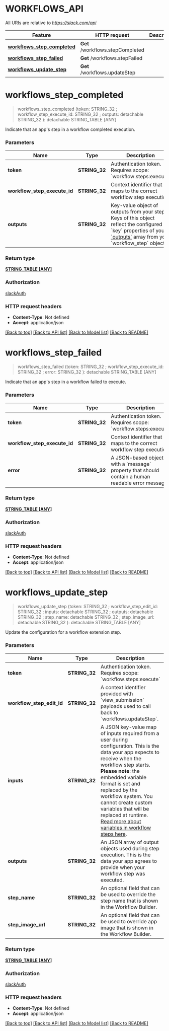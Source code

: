 # WORKFLOWS_API

All URIs are relative to *https://slack.com/api*

Feature | HTTP request | Description
------------- | ------------- | -------------
[**workflows_step_completed**](WORKFLOWS_API.md#workflows_step_completed) | **Get** /workflows.stepCompleted | 
[**workflows_step_failed**](WORKFLOWS_API.md#workflows_step_failed) | **Get** /workflows.stepFailed | 
[**workflows_update_step**](WORKFLOWS_API.md#workflows_update_step) | **Get** /workflows.updateStep | 


# **workflows_step_completed**
> workflows_step_completed (token: STRING_32 ; workflow_step_execute_id: STRING_32 ; outputs:  detachable STRING_32 ): detachable STRING_TABLE [ANY]
	



Indicate that an app's step in a workflow completed execution.


### Parameters

Name | Type | Description  | Notes
------------- | ------------- | ------------- | -------------
 **token** | **STRING_32**| Authentication token. Requires scope: &#x60;workflow.steps:execute&#x60; | [default to null]
 **workflow_step_execute_id** | **STRING_32**| Context identifier that maps to the correct workflow step execution. | [default to null]
 **outputs** | **STRING_32**| Key-value object of outputs from your step. Keys of this object reflect the configured &#x60;key&#x60; properties of your [&#x60;outputs&#x60;](/reference/workflows/workflow_step#output) array from your &#x60;workflow_step&#x60; object. | [optional] [default to null]

### Return type

[**STRING_TABLE [ANY]**](ANY.md)

### Authorization

[slackAuth](../README.md#slackAuth)

### HTTP request headers

 - **Content-Type**: Not defined
 - **Accept**: application/json

[[Back to top]](#) [[Back to API list]](../README.md#documentation-for-api-endpoints) [[Back to Model list]](../README.md#documentation-for-models) [[Back to README]](../README.md)

# **workflows_step_failed**
> workflows_step_failed (token: STRING_32 ; workflow_step_execute_id: STRING_32 ; error: STRING_32 ): detachable STRING_TABLE [ANY]
	



Indicate that an app's step in a workflow failed to execute.


### Parameters

Name | Type | Description  | Notes
------------- | ------------- | ------------- | -------------
 **token** | **STRING_32**| Authentication token. Requires scope: &#x60;workflow.steps:execute&#x60; | [default to null]
 **workflow_step_execute_id** | **STRING_32**| Context identifier that maps to the correct workflow step execution. | [default to null]
 **error** | **STRING_32**| A JSON-based object with a &#x60;message&#x60; property that should contain a human readable error message. | [default to null]

### Return type

[**STRING_TABLE [ANY]**](ANY.md)

### Authorization

[slackAuth](../README.md#slackAuth)

### HTTP request headers

 - **Content-Type**: Not defined
 - **Accept**: application/json

[[Back to top]](#) [[Back to API list]](../README.md#documentation-for-api-endpoints) [[Back to Model list]](../README.md#documentation-for-models) [[Back to README]](../README.md)

# **workflows_update_step**
> workflows_update_step (token: STRING_32 ; workflow_step_edit_id: STRING_32 ; inputs:  detachable STRING_32 ; outputs:  detachable STRING_32 ; step_name:  detachable STRING_32 ; step_image_url:  detachable STRING_32 ): detachable STRING_TABLE [ANY]
	



Update the configuration for a workflow extension step.


### Parameters

Name | Type | Description  | Notes
------------- | ------------- | ------------- | -------------
 **token** | **STRING_32**| Authentication token. Requires scope: &#x60;workflow.steps:execute&#x60; | [default to null]
 **workflow_step_edit_id** | **STRING_32**| A context identifier provided with &#x60;view_submission&#x60; payloads used to call back to &#x60;workflows.updateStep&#x60;. | [default to null]
 **inputs** | **STRING_32**| A JSON key-value map of inputs required from a user during configuration. This is the data your app expects to receive when the workflow step starts. **Please note**: the embedded variable format is set and replaced by the workflow system. You cannot create custom variables that will be replaced at runtime. [Read more about variables in workflow steps here](/workflows/steps#variables). | [optional] [default to null]
 **outputs** | **STRING_32**| An JSON array of output objects used during step execution. This is the data your app agrees to provide when your workflow step was executed. | [optional] [default to null]
 **step_name** | **STRING_32**| An optional field that can be used to override the step name that is shown in the Workflow Builder. | [optional] [default to null]
 **step_image_url** | **STRING_32**| An optional field that can be used to override app image that is shown in the Workflow Builder. | [optional] [default to null]

### Return type

[**STRING_TABLE [ANY]**](ANY.md)

### Authorization

[slackAuth](../README.md#slackAuth)

### HTTP request headers

 - **Content-Type**: Not defined
 - **Accept**: application/json

[[Back to top]](#) [[Back to API list]](../README.md#documentation-for-api-endpoints) [[Back to Model list]](../README.md#documentation-for-models) [[Back to README]](../README.md)

